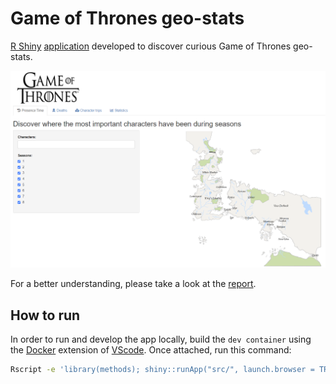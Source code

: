 # Game of Thrones geo-stats

[R Shiny](https://shiny.rstudio.com/) [application](https://dariocurr.shinyapps.io/GoT-plots/) developed to discover
curious Game of Thrones geo-stats.

<img width="700" alt="Home geo-stats" src="/img/home.png">

For a better understanding, please take a look at the
[report](/doc/final_report.pdf).

## How to run

In order to run and develop the app locally, build the `dev container` using the
[Docker](https://www.docker.com/) extension of
[VScode](https://code.visualstudio.com/). Once attached, run this command:

```sh
Rscript -e 'library(methods); shiny::runApp("src/", launch.browser = TRUE)'
```
